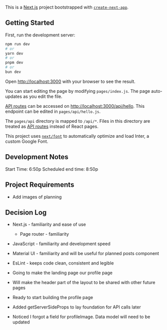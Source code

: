 This is a [Next.js](https://nextjs.org/) project bootstrapped with [`create-next-app`](https://github.com/vercel/next.js/tree/canary/packages/create-next-app).

## Getting Started

First, run the development server:

```bash
npm run dev
# or
yarn dev
# or
pnpm dev
# or
bun dev
```

Open [http://localhost:3000](http://localhost:3000) with your browser to see the result.

You can start editing the page by modifying `pages/index.js`. The page auto-updates as you edit the file.

[API routes](https://nextjs.org/docs/api-routes/introduction) can be accessed on [http://localhost:3000/api/hello](http://localhost:3000/api/hello). This endpoint can be edited in `pages/api/hello.js`.

The `pages/api` directory is mapped to `/api/*`. Files in this directory are treated as [API routes](https://nextjs.org/docs/api-routes/introduction) instead of React pages.

This project uses [`next/font`](https://nextjs.org/docs/basic-features/font-optimization) to automatically optimize and load Inter, a custom Google Font.

## Development Notes

Start Time: 6:50p
Scheduled end time: 8:50p

## Project Requirements

- Add images of planning

## Decision Log

- Next.js - familiarity and ease of use
  - Page router - familiarity
- JavaScript - familiarity and development speed
- Material UI - familiarity and will be useful for planned posts component
- EsLint - keeps code clean, consistent and legible

- Going to make the landing page our profile page
- Will make the header part of the layout to be shared with other future pages

- Ready to start building the profile page
- Added getServerSideProps to lay foundation for API calls later
- Noticed I forgot a field for profileImage. Data model will need to be updated
